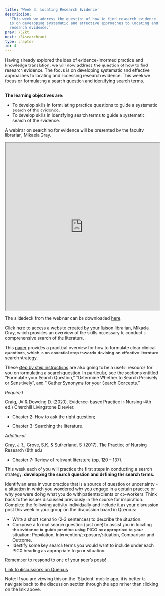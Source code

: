 ```yaml
---
title: 'Week 3: Locating Research Evidence'
description:
  'This week we address the question of how to find research evidence. The focus
  is on developing systematic and effective approaches to locating and accessing
  research evidence.'
prev: /02kt
next: /04searchcont
type: chapter
id: 4
---
```


<exercise id="1" title="Introduction">
Having already explored the idea of evidence-informed practice and knowledge translation, we will now address the question of how to find research evidence. The focus is on developing systematic and effective approaches to locating and accessing research evidence.  This week we focus on formulating a search question and identifying search terms. 
<br><br>

**The learning objectives are:**

- To develop skills in formulating practice questions to guide a systematic
  search of the evidence.
- To develop skills in identifying search terms to guide a systematic search of
  the evidence.

</exercise>

<exercise id="2" title="Webinar">

A webinar on searching for evidence will be presented by the faculty librarian,
Mikaela Gray.

<!-- [Link](https://ca.bbcollab.com/guest/6854abe806c84600ba949111276d60c9) to
webinar on BB Collaborate for September 22 at 12md. -->

<iframe src="https://ca-lti.bbcollab.com/recording/c73ef17b89a443e092377d25811ffe81" width="100%" height="550px" allowfullscreen></iframe>

The slidedeck from the webinar can be downloaded
<a href="https://q.utoronto.ca/courses/161379/files/9149146/download" >here</a>.

</exercise>

<exercise id="3" title="Structured searching modules">

Click
[here](https://gerstein.library.utoronto.ca/sites/default/public/structured-searching-nursing/#/)
to access a website created by your liaison librarian, Mikaela Gray, which
provides an overview of the skills necessary to conduct a comprehensive search
of the literature.

</exercise>

<exercise id="4" title="Formulating clinical questions">

This
<a href="https://www-jstor-org.myaccess.library.utoronto.ca/stable/25734323?pq-origsite=summon&seq=1#metadata_info_tab_contents">paper</a>
provides a practical overview for how to formulate clear clinical questions,
which is an essential step towards devising an effective literature search
strategy.

</exercise>

<exercise id="5" title="Steps for searching the literature">

These
[step by step instructions](https://guides.library.utoronto.ca/comprehensivesearching)
are also going to be a useful resource for you on formulating a search question.
In particular, see the sections entitled “Formulate your Search Question,”
“Determine Whether to Search Precisely or Sensitively”, and “ Gather Synonyms
for your Search Concepts.”

</exercise>

<exercise id="6" title="Readings">

_Required_

Craig, JV & Dowding D. (2020). Evidence-based Practice in Nursing (4th ed.)
Churchill Livingstone Elsevier.

- Chapter 2: How to ask the right question;

- Chapter 3: Searching the literature.

_Additional_

Gray, J.R., Grove, S.K. & Sutherland, S. (2017). The Practice of Nursing
Research (8th ed.)

- Chapter 7: Review of relevant literature (pp. 120 – 137).

</exercise>

<exercise id="6" title="Discussion board">

This week each of you will practice the first steps in conducting a search
strategy: **developing the search question and defining the search terms.**

Identify an area in your practice that is a source of question or uncertainty -
a situation in which you wondered why you engage in a certain practice or why
you were doing what you do with patients/clients or co-workers. Think back to
the issues discussed previously in the course for inspiration. Complete the
following activity individually and include it as your discussion post this week
in your group on the discussion board in Quercus:

- Write a short scenario (2-3 sentences) to describe the situation.
- Compose a formal search question (just one) to assist you in locating the
  evidence to guide practice using PICO as appropriate to your situation:
  Population, Intervention/exposure/situation, Comparison and Outcome.
- Identify some key search terms you would want to include under each PICO
  heading as appropriate to your situation.

Remember to respond to one of your peer’s posts!

<a target="_parent" href="https://q.utoronto.ca/courses/161379/discussion_topics/">Link
to discussions on Quercus</a>

<qu>Note: If you are viewing this on the 'Student' mobile app, it is better to
navigate back to the discussion section through the app rather than clicking on
the link above.</qu>

</exercise>
